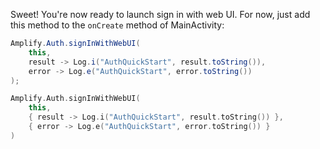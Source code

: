 Sweet! You're now ready to launch sign in with web UI. For now, just add this method to the `onCreate` method of MainActivity:

<amplify-block-switcher>
 <amplify-block name="Java">

```java
Amplify.Auth.signInWithWebUI(
    this,
    result -> Log.i("AuthQuickStart", result.toString()),
    error -> Log.e("AuthQuickStart", error.toString())
);
```

 </amplify-block>
 <amplify-block name="Kotlin">

```kotlin
Amplify.Auth.signInWithWebUI(
    this,
    { result -> Log.i("AuthQuickStart", result.toString()) },
    { error -> Log.e("AuthQuickStart", error.toString()) }
)
```

 </amplify-block>
</amplify-block-switcher>


